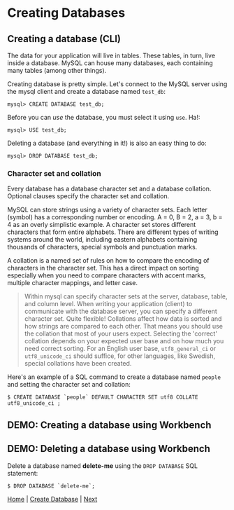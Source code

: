 

# Creating Databases

## Creating a database (CLI)

The data for your application will live in tables.  These tables, in turn, live inside a database.  MySQL can house many databases, each containing many tables (among other things).  

Creating database is pretty simple. Let's connect to the MySQL server using the mysql client and create a database named `test_db`:

```
mysql> CREATE DATABASE test_db;
```

Before you can _use_ the database, you must select it using `use`.  Ha!:

```
mysql> USE test_db;
```

Deleting a database (and everything in it!) is also an easy thing to do:

```
mysql> DROP DATABASE test_db;
```

### Character set and collation

Every database has a database character set and a database collation. Optional clauses specify the character set and collation.

MySQL can store strings using a variety of character sets. Each letter (symbol) has a corresponding number or encoding.  A = 0, B = 2, a = 3, b = 4 as an overly simplistic example. A character set stores different characters that form entire alphabets.  There are different types of writing systems around the world, including eastern alphabets containing thousands of characters, special symbols and punctuation marks.  

A collation is a named set of rules on how to compare the encoding of characters in the character set.  This has a direct impact on sorting especially when you need to compare characters with accent marks, multiple character mappings, and letter case.  

> Within mysql can specify character sets at the server, database, table, and column level. When writing your application (client) to communicate with the database server, you can specify a different character set.  Quite flexible!  Collations affect how data is sorted and how strings are compared to each other. That means you should use the collation that most of your users expect.  Selecting the 'correct' collation depends on your expected user base and on how much you need correct sorting. For an English user base, `utf8_general_ci` or `utf8_unicode_ci` should suffice, for other languages, like Swedish, special collations have been created.

Here's an example of a SQL command to create a database named `people` and setting the character set and collation:

```
$ CREATE DATABASE `people` DEFAULT CHARACTER SET utf8 COLLATE utf8_unicode_ci ;
```

## DEMO: Creating a database using Workbench

## DEMO: Deleting a database using Workbench

Delete a database named **delete-me** using the `DROP DATABASE` SQL statement:

```
$ DROP DATABASE `delete-me`;
```

[Home](/)  |  [Create Database](/3-create-database/)  |  [Next](/3-create-database/1)  
